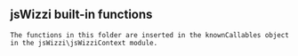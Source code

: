## jsWizzi built-in functions
`The functions in this folder are inserted in the knownCallables object in the jsWizzi\jsWizziContext module.`
